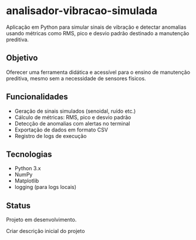 # analisador-vibracao-simulada
Aplicação em Python para simular sinais de vibração e detectar anomalias usando métricas como RMS, pico e desvio padrão destinado a manutenção preditiva.

## Objetivo

Oferecer uma ferramenta didática e acessível para o ensino de manutenção preditiva, mesmo sem a necessidade de sensores físicos.

## Funcionalidades

- Geração de sinais simulados (senoidal, ruído etc.)
- Cálculo de métricas: RMS, pico e desvio padrão
- Detecção de anomalias com alertas no terminal
- Exportação de dados em formato CSV
- Registro de logs de execução

## Tecnologias

- Python 3.x
- NumPy
- Matplotlib
- logging (para logs locais)

## Status

Projeto em desenvolvimento.

Criar descrição inicial do projeto

